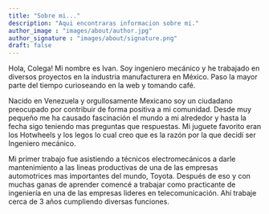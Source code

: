 ```yaml
---
title: "Sobre mi..."
description: "Aqui encontraras informacion sobre mi."
author_image : "images/about/author.jpg"
author_signature : "images/about/signature.png"
draft: false
---
```


Hola, Colega! Mi nombre es Ivan. Soy ingeniero mecánico y he trabajado en diversos proyectos en la industria manufacturera en México. Paso la mayor parte del tiempo curioseando en la web y tomando café.

Nacido en Venezuela y orgullosamente Mexicano soy un ciudadano preocupado por contribuir de forma positiva a mi comunidad. Desde muy pequeño me ha causado fascinación el mundo a mi alrededor y hasta la fecha sigo teniendo mas preguntas que respuestas. Mi juguete favorito eran los Hotwheels y los legos lo cual creo que es la razón por la que decidí ser Ingeniero mecánico.

Mi primer trabajo fue asistiendo a técnicos electromecánicos a darle mantenimiento a las lineas productivas de una de las empresas automotrices mas importantes del mundo, Toyota. Después de eso y con muchas ganas de aprender comencé a trabajar como practicante de ingeniería  en una de las empresas lideres en telecomunicación. Ahí trabaje cerca de 3 años cumpliendo diversas funciones.